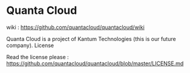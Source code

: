 
# Quanta Cloud

wiki : https://github.com/quantacloud/quantacloud/wiki

Quanta Cloud is a project of Kantum Technologies (this is our future company).
License

Read the license please : https://github.com/quantacloud/quantacloud/blob/master/LICENSE.md
